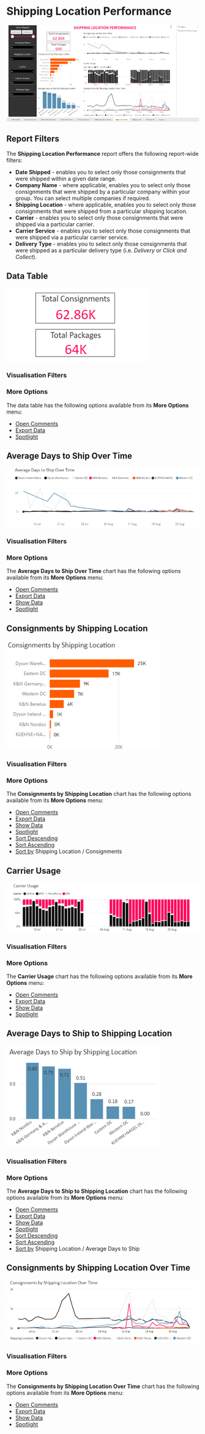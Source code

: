 # Shipping Location Performance

<a href="../images/reports/location-performance.png" target="_blank">
    <img src="../images/reports/location-performance.png"/>
</a>

## Report Filters

The **Shipping Location Performance** report offers the following report-wide filters:

* **Date Shipped** - enables you to select only those consignments that were shipped within a given date range.
* **Company Name** - where applicable, enables you to select only those consignments that were shipped by a particular company within your group. You can select multiple companies if required.
* **Shipping Location** - where applicable, enables you to select only those consignments that were shipped from a particular shipping location.
* **Carrier** - enables you to select only those consignments that were shipped via a particular carrier.
* **Carrier Service** - enables you to select only those consignments that were shipped via a particular carrier service.
* **Delivery Type** - enables you to select only those consignments that were shipped as a particular delivery type (i.e. *Delivery* or *Click and Collect*).

## Data Table

<a href="../images/reports/location-performance-table.png" target="_blank">
    <img src="../images/reports/location-performance-table.png"/>
</a>

### Visualisation Filters

### More Options

The data table has the following options available from its **More Options** menu:

* [Open Comments](/reports/reports.html#open-comments)
* [Export Data](/reports/reports.html#export-data)
* [Spotlight](/reports/reports.html#spotlight)

## Average Days to Ship Over Time

<a href="../images/reports/location-performance-ship-days.png" target="_blank">
    <img src="../images/reports/location-performance-ship-days.png"/>
</a>

### Visualisation Filters

### More Options

The **Average Days to Ship Over Time** chart has the following options available from its **More Options** menu:

* [Open Comments](/reports/reports.html#open-comments)
* [Export Data](/reports/reports.html#export-data)
* [Show Data](/reports/reports.html#show-data)
* [Spotlight](/reports/reports.html#spotlight)

## Consignments by Shipping Location

<a href="../images/reports/location-performance-by-location.png" target="_blank">
    <img src="../images/reports/location-performance-by-location.png"/>
</a>

### Visualisation Filters

### More Options

The **Consignments by Shipping Location** chart has the following options available from its **More Options** menu:

* [Open Comments](/reports/reports.html#open-comments)
* [Export Data](/reports/reports.html#export-data)
* [Show Data](/reports/reports.html#show-data)
* [Spotlight](/reports/reports.html#spotlight)
* [Sort Descending](/reports/reports.html#sort-descending--ascending--sort-by)
* [Sort Ascending](/reports/reports.html#sort-descending--ascending--sort-by)
* [Sort by](/reports/reports.html#sort-descending--ascending--sort-by) Shipping Location / Consignments

## Carrier Usage

<a href="../images/reports/location-performance-usage.png" target="_blank">
    <img src="../images/reports/location-performance-usage.png"/>
</a>

### Visualisation Filters

### More Options

The **Carrier Usage** chart has the following options available from its **More Options** menu:

* [Open Comments](/reports/reports.html#open-comments)
* [Export Data](/reports/reports.html#export-data)
* [Show Data](/reports/reports.html#show-data)
* [Spotlight](/reports/reports.html#spotlight)

## Average Days to Ship to Shipping Location

<a href="../images/reports/location-performance-avg-days.png" target="_blank">
    <img src="../images/reports/location-performance-avg-days.png"/>
</a>

### Visualisation Filters

### More Options

The **Average Days to Ship to Shipping Location** chart has the following options available from its **More Options** menu:

* [Open Comments](/reports/reports.html#open-comments)
* [Export Data](/reports/reports.html#export-data)
* [Show Data](/reports/reports.html#show-data)
* [Spotlight](/reports/reports.html#spotlight)
* [Sort Descending](/reports/reports.html#sort-descending--ascending--sort-by)
* [Sort Ascending](/reports/reports.html#sort-descending--ascending--sort-by)
* [Sort by](/reports/reports.html#sort-descending--ascending--sort-by) Shipping Location / Average Days to Ship

## Consignments by Shipping Location Over Time

<a href="../images/reports/location-performance-over-time.png" target="_blank">
    <img src="../images/reports/location-performance-over-time.png"/>
</a>

### Visualisation Filters

### More Options

The **Consignments by Shipping Location Over Time** chart has the following options available from its **More Options** menu:

* [Open Comments](/reports/reports.html#open-comments)
* [Export Data](/reports/reports.html#export-data)
* [Show Data](/reports/reports.html#show-data)
* [Spotlight](/reports/reports.html#spotlight)